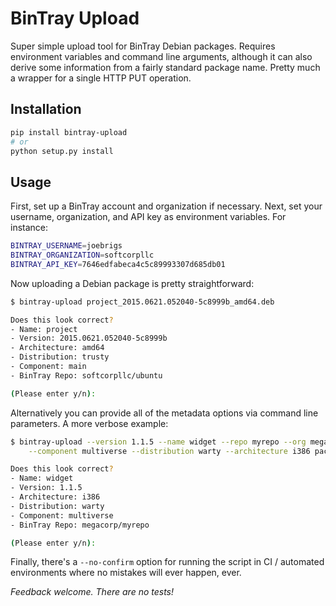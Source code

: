 # BinTray Upload

Super simple upload tool for BinTray Debian packages. Requires environment
variables and command line arguments, although it can also derive some
information from a fairly standard package name. Pretty much a wrapper for
a single HTTP PUT operation.

## Installation

```bash
pip install bintray-upload
# or
python setup.py install
```

## Usage

First, set up a BinTray account and organization if necessary. Next,
set your username, organization, and API key as environment variables. For
instance:

```bash
BINTRAY_USERNAME=joebrigs
BINTRAY_ORGANIZATION=softcorpllc
BINTRAY_API_KEY=7646edfabeca4c5c89993307d685db01
```

Now uploading a Debian package is pretty straightforward:

```bash
$ bintray-upload project_2015.0621.052040-5c8999b_amd64.deb

Does this look correct?
- Name: project
- Version: 2015.0621.052040-5c8999b
- Architecture: amd64
- Distribution: trusty
- Component: main
- BinTray Repo: softcorpllc/ubuntu

(Please enter y/n):
```

Alternatively you can provide all of the metadata options via command line
parameters. A more verbose example:

```bash
$ bintray-upload --version 1.1.5 --name widget --repo myrepo --org megacorp \
    --component multiverse --distribution warty --architecture i386 package.deb

Does this look correct?
- Name: widget
- Version: 1.1.5
- Architecture: i386
- Distribution: warty
- Component: multiverse
- BinTray Repo: megacorp/myrepo

(Please enter y/n):
```

Finally, there's a `--no-confirm` option for running the script in CI /
automated environments where no mistakes will ever happen, ever.

*Feedback welcome. There are no tests!*
